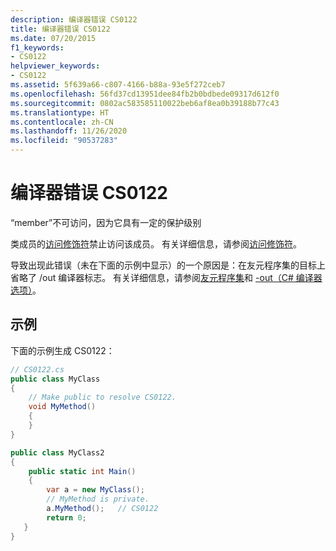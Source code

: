 ```yaml
---
description: 编译器错误 CS0122
title: 编译器错误 CS0122
ms.date: 07/20/2015
f1_keywords:
- CS0122
helpviewer_keywords:
- CS0122
ms.assetid: 5f639a66-c807-4166-b88a-93e5f272ceb7
ms.openlocfilehash: 56fd37cd13951dee84fb2b0bdbede09317d612f0
ms.sourcegitcommit: 0802ac583585110022beb6af8ea0b39188b77c43
ms.translationtype: HT
ms.contentlocale: zh-CN
ms.lasthandoff: 11/26/2020
ms.locfileid: "90537283"
---
```

# <a name="compiler-error-cs0122"></a>编译器错误 CS0122

“member”不可访问，因为它具有一定的保护级别

 类成员的[访问修饰符](../keywords/index.md)禁止访问该成员。 有关详细信息，请参阅[访问修饰符](../../programming-guide/classes-and-structs/access-modifiers.md)。

 导致出现此错误（未在下面的示例中显示）的一个原因是：在友元程序集的目标上省略了 /out 编译器标志。 有关详细信息，请参阅[友元程序集](../../../standard/assembly/friend.md)和 [-out（C# 编译器选项）](../compiler-options/out-compiler-option.md)。

## <a name="example"></a>示例

 下面的示例生成 CS0122：

```csharp
// CS0122.cs
public class MyClass
{
    // Make public to resolve CS0122.
    void MyMethod()
    {
    }
}

public class MyClass2
{
    public static int Main()
    {  
        var a = new MyClass();  
        // MyMethod is private.
        a.MyMethod();   // CS0122
        return 0;
   }
}
```
